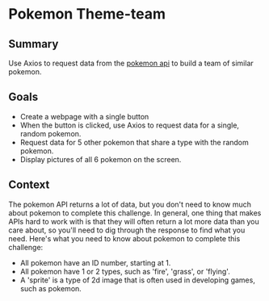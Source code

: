 # Pokemon Theme-team

## Summary
Use Axios to request data from the [pokemon api](https://pokeapi.co/) to build a team of similar pokemon.

## Goals
- Create a webpage with a single button
- When the button is clicked, use Axios to request data for a single, random pokemon.
- Request data for 5 other pokemon that share a type with the random pokemon.
- Display pictures of all 6 pokemon on the screen. 

## Context
The pokemon API returns a lot of data, but you don't need to know much about pokemon to complete this challenge. In general, one thing that makes APIs hard to work with is that they will often return a lot more data than you care about, so you'll need to dig through the response to find what you need. Here's what you need to know about pokemon to complete this challenge:
- All pokemon have an ID number, starting at 1.
- All pokemon have 1 or 2 types, such as 'fire', 'grass', or 'flying'. 
- A 'sprite' is a type of 2d image that is often used in developing games, such as pokemon. 
